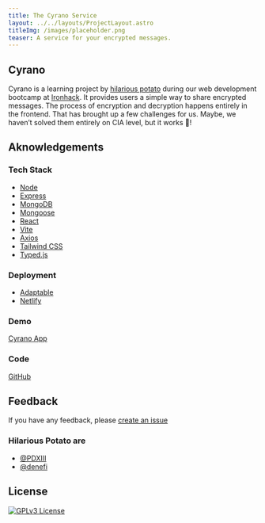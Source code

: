 ```yaml
---
title: The Cyrano Service
layout: ../../layouts/ProjectLayout.astro
titleImg: /images/placeholder.png
teaser: A service for your encrypted messages.
---
```


## Cyrano

Cyrano is a learning project by [hilarious potato](https://github.com/hilarious-potato) during our web development bootcamp at [Ironhack](https://www.ironhack.com/). It provides users a simple way to share encrypted messages. The process of encryption and decryption happens entirely in the frontend. That has brought up a few challenges for us. Maybe, we haven’t solved them entirely on CIA level, but it works 💪!

## Aknowledgements

### Tech Stack

- [Node](https://nodejs.org/)
- [Express](https://expressjs.com/)
- [MongoDB](https://www.mongodb.com/)
- [Mongoose](https://mongoosejs.com/)
- [React](https://react.dev/)
- [Vite](https://vitejs.dev/)
- [Axios](https://axios-http.com/)
- [Tailwind CSS](https://tailwindcss.com/)
- [Typed.js](https://mattboldt.github.io/typed.js/docs/)

### Deployment

- [Adaptable](https://adaptable.io/)
- [Netlify](https://netlify.com/)

### Demo

[Cyrano App](https://cyrano.netlify.app)

### Code

[GitHub](https://github.com/hilarious-potato/cyrano-server)

## Feedback

If you have any feedback, please [create an issue](https://github.com/hilarious-potato/cyrano-server/issues/new/)

### Hilarious Potato are

- [@PDXIII](https://www.github.com/PDXIII)
- [@denefi](https://www.github.com/denefi)

## License

[![GPLv3 License](https://img.shields.io/badge/License-GPL%20v3-yellow.svg)](https://opensource.org/licenses/)
